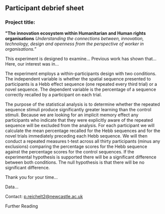 ## Participant debrief sheet

### Project title: 
**"The innovation ecosystem within Humanitarian and Human rights organisations**
_Understanding the connections between, innovation, technology, design and openness from the perspective of worker in organisations.”_ 

This experiment is designed to examine… Previous work has shown that… Here, our interest was in…

The experiment employs a within-participants design with two conditions. The independent variable is whether the spatial sequence presented to participants is a Hebb effect sequence (one repeated every third trial) or a novel sequence. The dependent variable is the percentage of a sequence correctly recalled by a participant on each trial. 

The purpose of the statistical analysis is to determine whether the repeated sequence stimuli produce significantly greater learning than the control stimuli. Because we are looking for an implicit memory effect any participants who indicate that they were explicitly aware of the repeated sequence will be excluded from the analysis. For each participant we will calculate the mean percentage recalled for the Hebb sequences and for the novel trials immediately preceding each Hebb sequence. We will then conduct a repeated measures t-test across all thirty participants (minus any exclusions) comparing the percentage scores for the Hebb sequence against the percentage scores for the control sequences. If the experimental hypothesis is supported there will be a significant difference between both conditions. The null hypothesis is that there will be no significant difference.

Thank you for your time…

Data…

Contact: p.reichelt2@newcastle.ac.uk



Further Reading
